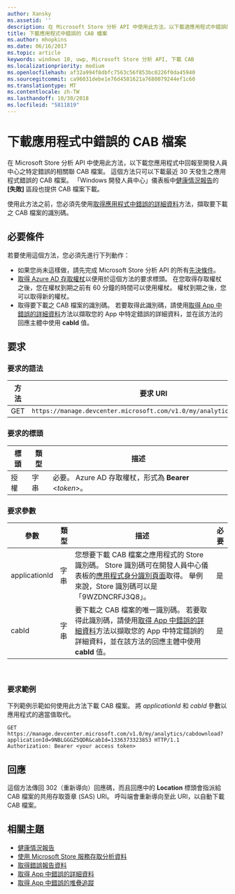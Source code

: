 ```yaml
---
author: Xansky
ms.assetid: ''
description: 在 Microsoft Store 分析 API 中使用此方法，以下載適應用程式中錯誤的 CAB 檔案。
title: 下載應用程式中錯誤的 CAB 檔案
ms.author: mhopkins
ms.date: 06/16/2017
ms.topic: article
keywords: windows 10, uwp, Microsoft Store 分析 API, 下載 CAB
ms.localizationpriority: medium
ms.openlocfilehash: af32a994f8dbfc7563c56f853bc0226f0da45940
ms.sourcegitcommit: ca96031debe1e76d4501621a7680079244ef1c60
ms.translationtype: MT
ms.contentlocale: zh-TW
ms.lasthandoff: 10/30/2018
ms.locfileid: "5811819"
---
```

# <a name="download-the-cab-file-for-an-error-in-your-app"></a>下載應用程式中錯誤的 CAB 檔案

在 Microsoft Store 分析 API 中使用此方法，以下載您應用程式中回報至開發人員中心之特定錯誤的相關聯 CAB 檔案。 這個方法只可以下載最近 30 天發生之應用程式錯誤的 CAB 檔案。 「Windows 開發人員中心」儀表板中[健康情況報告](../publish/health-report.md)的 **\[失敗\]** 區段也提供 CAB 檔案下載。

使用此方法之前，您必須先使用[取得應用程式中錯誤的詳細資料](get-details-for-an-error-in-your-app.md)方法，擷取要下載之 CAB 檔案的識別碼。

## <a name="prerequisites"></a>必要條件


若要使用這個方法，您必須先進行下列動作：

* 如果您尚未這樣做，請先完成 Microsoft Store 分析 API 的所有[先決條件](access-analytics-data-using-windows-store-services.md#prerequisites)。
* [取得 Azure AD 存取權杖](access-analytics-data-using-windows-store-services.md#obtain-an-azure-ad-access-token)以便用於這個方法的要求標頭。 在您取得存取權杖之後，您在權杖到期之前有 60 分鐘的時間可以使用權杖。 權杖到期之後，您可以取得新的權杖。
* 取得要下載之 CAB 檔案的識別碼。 若要取得此識別碼，請使用[取得 App 中錯誤的詳細資料](get-details-for-an-error-in-your-app.md)方法以擷取您的 App 中特定錯誤的詳細資料，並在該方法的回應主體中使用 **cabId** 值。

## <a name="request"></a>要求


### <a name="request-syntax"></a>要求的語法

| 方法 | 要求 URI                                                          |
|--------|----------------------------------------------------------------------|
| GET    | ```https://manage.devcenter.microsoft.com/v1.0/my/analytics/cabdownload``` |


### <a name="request-header"></a>要求的標頭

| 標頭        | 類型   | 描述                                                                 |
|---------------|--------|-----------------------------------------------------------------------------|
| 授權 | 字串 | 必要。 Azure AD 存取權杖，形式為 **Bearer** &lt;*token*&gt;。 |


### <a name="request-parameters"></a>要求參數

| 參數        | 類型   |  描述      |  必要  |
|---------------|--------|---------------|------|
| applicationId | 字串 | 您想要下載 CAB 檔案之應用程式的 Store 識別碼。  Store 識別碼可在開發人員中心儀表板的[應用程式身分識別頁面](../publish/view-app-identity-details.md)取得。 舉例來說，Store 識別碼可以是「9WZDNCRFJ3Q8」。 |  是  |
| cabId | 字串 | 要下載之 CAB 檔案的唯一識別碼。 若要取得此識別碼，請使用[取得 App 中錯誤的詳細資料](get-details-for-an-error-in-your-app.md)方法以擷取您的 App 中特定錯誤的詳細資料，並在該方法的回應主體中使用 **cabId** 值。 |  是  |

 
### <a name="request-example"></a>要求範例

下列範例示範如何使用此方法下載 CAB 檔案。 將 *applicationId* 和 *cabId* 參數以應用程式的適當值取代。

```syntax
GET https://manage.devcenter.microsoft.com/v1.0/my/analytics/cabdownload?applicationId=9NBLGGGZ5QDR&cabId=1336373323853 HTTP/1.1
Authorization: Bearer <your access token>
```

## <a name="response"></a>回應

這個方法傳回 302（重新導向）回應碼，而且回應中的 **Location** 標頭會指派給 CAB 檔案的共用存取簽章 (SAS) URI。 呼叫端會重新導向至此 URI，以自動下載 CAB 檔案。

## <a name="related-topics"></a>相關主題

* [健康情況報告](../publish/health-report.md)
* [使用 Microsoft Store 服務存取分析資料](access-analytics-data-using-windows-store-services.md)
* [取得錯誤報告資料](get-error-reporting-data.md)
* [取得 App 中錯誤的詳細資料](get-details-for-an-error-in-your-app.md)
* [取得 App 中錯誤的堆疊追蹤](get-the-stack-trace-for-an-error-in-your-app.md)
